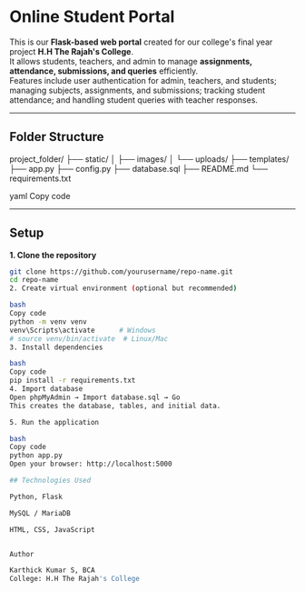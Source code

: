 # Online Student Portal

This is our **Flask-based web portal** created for our college's final year project **H.H The Rajah's College**.  
It allows students, teachers, and admin to manage **assignments, attendance, submissions, and queries** efficiently.  
Features include user authentication for admin, teachers, and students; managing subjects, assignments, and submissions; tracking student attendance; and handling student queries with teacher responses.

---

## Folder Structure

project_folder/
├── static/
│ ├── images/
│ └── uploads/
├── templates/
├── app.py
├── config.py
├── database.sql
├── README.md
└── requirements.txt

yaml
Copy code

---

## Setup

**1. Clone the repository**  
```bash
git clone https://github.com/yourusername/repo-name.git
cd repo-name
2. Create virtual environment (optional but recommended)

bash
Copy code
python -m venv venv
venv\Scripts\activate      # Windows
# source venv/bin/activate  # Linux/Mac
3. Install dependencies

bash
Copy code
pip install -r requirements.txt
4. Import database
Open phpMyAdmin → Import database.sql → Go
This creates the database, tables, and initial data.

5. Run the application

bash
Copy code
python app.py
Open your browser: http://localhost:5000

## Technologies Used

Python, Flask

MySQL / MariaDB

HTML, CSS, JavaScript


Author

Karthick Kumar S, BCA
College: H.H The Rajah's College
